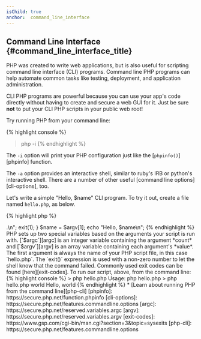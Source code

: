 ```yaml
---
isChild: true
anchor:  command_line_interface
---
```


## Command Line Interface {#command_line_interface_title}

PHP was created to write web applications, but is also useful for scripting command line interface (CLI) programs.
Command line PHP programs can help automate common tasks like testing, deployment, and application administration.

CLI PHP programs are powerful because you can use your app's code directly without having to create and secure a web
GUI for it. Just be sure **not** to put your CLI PHP scripts in your public web root!

Try running PHP from your command line:

{% highlight console %}
> php -i
{% endhighlight %}

The `-i` option will print your PHP configuration just like the [`phpinfo()`][phpinfo] function.

The `-a` option provides an interactive shell, similar to ruby's IRB or python's interactive shell. There are a number
of other useful [command line options][cli-options], too.

Let's write a simple "Hello, $name" CLI program. To try it out, create a file named `hello.php`, as below.

{% highlight php %}
<?php
if ($argc !== 2) {
    echo "Usage: php hello.php <name>.\n";
    exit(1);
}
$name = $argv[1];
echo "Hello, $name\n";
{% endhighlight %}

PHP sets up two special variables based on the arguments your script is run with. [`$argc`][argc] is an integer
variable containing the argument *count* and [`$argv`][argv] is an array variable containing each argument's *value*.
The first argument is always the name of your PHP script file, in this case `hello.php`.

The `exit()` expression is used with a non-zero number to let the shell know that the command failed. Commonly used
exit codes can be found [here][exit-codes].

To run our script, above, from the command line:

{% highlight console %}
> php hello.php
Usage: php hello.php <name>
> php hello.php world
Hello, world
{% endhighlight %}


 * [Learn about running PHP from the command line][php-cli]

[phpinfo]: https://secure.php.net/function.phpinfo
[cli-options]: https://secure.php.net/features.commandline.options
[argc]: https://secure.php.net/reserved.variables.argc
[argv]: https://secure.php.net/reserved.variables.argv
[exit-codes]: https://www.gsp.com/cgi-bin/man.cgi?section=3&amp;topic=sysexits
[php-cli]: https://secure.php.net/features.commandline.options
